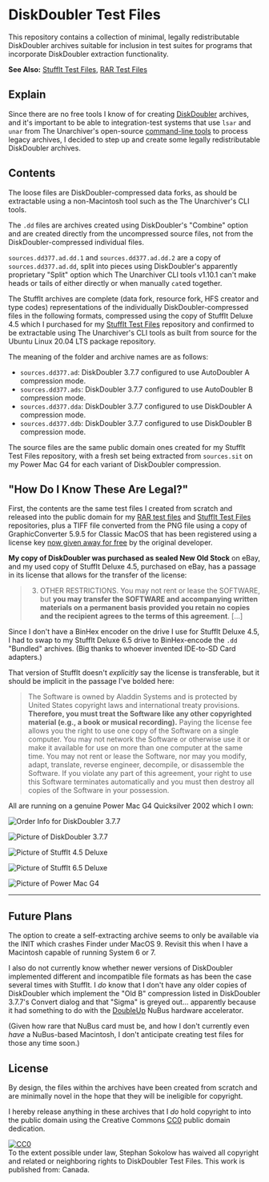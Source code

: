 # DiskDoubler Test Files

This repository contains a collection of minimal, legally redistributable
DiskDoubler archives suitable for inclusion in test suites for programs that
incorporate DiskDoubler extraction functionality.

**See Also:**
[StuffIt Test Files](https://github.com/ssokolow/stuffit-test-files/),
[RAR Test Files](https://github.com/ssokolow/rar-test-files)

## Explain

Since there are no free tools I know of for creating
[DiskDoubler](https://en.wikipedia.org/wiki/DiskDoubler) archives, and it's
important to be able to integration-test systems that use `lsar` and `unar` from
The Unarchiver's open-source
[command-line tools](https://theunarchiver.com/command-line) to process legacy
archives, I decided to step up and create some legally redistributable
DiskDoubler archives.

## Contents

The loose files are DiskDoubler-compressed data forks, as should be extractable
using a non-Macintosh tool such as the The Unarchiver's CLI tools.

The `.dd` files are archives created using DiskDoubler's "Combine" option and
are created directly from the uncompressed source files, not from the
DiskDoubler-compressed individual files.

`sources.dd377.ad.dd.1` and `sources.dd377.ad.dd.2` are a copy of
`sources.dd377.ad.dd`, split into pieces using DiskDoubler's apparently
proprietary "Split" option which The Unarchiver CLI tools v1.10.1 can't make
heads or tails of either directly or when manually `cat`ed together.

The StuffIt archives are complete (data fork, resource fork, HFS creator and
type codes) representations of the individually DiskDoubler-compressed files in
the following formats, compressed using the copy of StuffIt Deluxe 4.5 which I
purchased for my
[StuffIt Test Files](https://github.com/ssokolow/stuffit-test-files/) repository
and confirmed to be extractable using The Unarchiver's CLI tools as built from
source for the Ubuntu Linux 20.04 LTS package repository.

The meaning of the folder and archive names are as follows:

- `sources.dd377.ad`: DiskDoubler 3.7.7 configured to use AutoDoubler A
  compression mode.
- `sources.dd377.ads`: DiskDoubler 3.7.7 configured to use AutoDoubler B
  compression mode.
- `sources.dd377.dda`: DiskDoubler 3.7.7 configured to use DiskDoubler A
  compression mode.
- `sources.dd377.ddb`: DiskDoubler 3.7.7 configured to use DiskDoubler B
  compression mode.

The source files are the same public domain ones created for my StuffIt Test
Files repository, with a fresh set being extracted from `sources.sit` on my
Power Mac G4 for each variant of DiskDoubler compression.

## "How Do I Know These Are Legal?"

First, the contents are the same test files I created from scratch and released
into the public domain for my
[RAR test files](https://github.com/ssokolow/rar-test-files) and
[StuffIt Test Files](https://github.com/ssokolow/stuffit-test-files/)
repositories, plus a TIFF file converted from the PNG file using a copy of
GraphicConverter 5.9.5 for Classic MacOS that has been registered using a
license key
[now given away for free](https://www.lemkesoft.de/en/products/graphicconverter/download/download-old-versions/)
by the original developer.

**My copy of DiskDoubler was purchased as sealed New Old Stock** on eBay, and my
used copy of StuffIt Deluxe 4.5, purchased on eBay, has a passage in its license
that allows for the transfer of the license:

> 3. OTHER RESTRICTIONS. You may not rent or lease the SOFTWARE, but **you may
>    transfer the SOFTWARE and accompanying written materials on a permanent
>    basis provided you retain no copies and the recipient agrees to the terms
>    of this agreement**. [...]

Since I don't have a BinHex encoder on the drive I use for StuffIt Deluxe 4.5, I
had to swap to my StuffIt Deluxe 6.5 drive to BinHex-encode the `.dd` "Bundled"
archives. (Big thanks to whoever invented IDE-to-SD Card adapters.)

That version of StuffIt doesn't _explicitly_ say the license is transferable,
but it should be implicit in the passage I've bolded here:

> The Software is owned by Aladdin Systems and is protected by United States
> copyright laws and international treaty provisions. **Therefore, you must
> treat the Software like any other copyrighted material (e.g., a book or
> musical recording).** Paying the license fee allows you the right to use one
> copy of the Software on a single computer. You may not network the Software or
> otherwise use it or make it available for use on more than one computer at the
> same time. You may not rent or lease the Software, nor may you modify, adapt,
> translate, reverse engineer, decompile, or disassemble the Software. If you
> violate any part of this agreement, your right to use this Software terminates
> automatically and you must then destroy all copies of the Software in your
> possession.

All are running on a genuine Power Mac G4 Quicksilver 2002 which I own:

![Order Info for DiskDoubler 3.7.7](photos/dd377_order_info.jpg)

![Picture of DiskDoubler 3.7.7](photos/dd377.jpg)

![Picture of StuffIt 4.5 Deluxe](photos/stuffit45mac.jpg)

![Picture of StuffIt 6.5 Deluxe](photos/stuffit65mac.jpg)

![Picture of Power Mac G4](photos/powermacg4.jpg)

---

## Future Plans

The option to create a self-extracting archive seems to only be available via
the INIT which crashes Finder under MacOS 9. Revisit this when I have a
Macintosh capable of running System 6 or 7.

I also do not currently know whether newer versions of DiskDoubler implemented
different and incompatible file formats as has been the case several times with
StuffIt. I _do_ know that I don't have any older copies of DiskDoubler which
implement the "Old B" compression listed in DiskDoubler 3.7.7's Convert dialog
and that "Sigma" is greyed out... apparently because it had something to do with
the
[DoubleUp](https://archive.org/details/TNM_DiskDoubler_data_compression_card_for_Macinto_20171214_0204)
NuBus hardware accelerator.

(Given how rare that NuBus card must be, and how I don't currently even _have_ a
NuBus-based Macintosh, I don't anticipate creating test files for those any time
soon.)

## License

By design, the files within the archives have been created from scratch and are
minimally novel in the hope that they will be ineligible for copyright.

I hereby release anything in these archives that I _do_ hold copyright to into
the public domain using the Creative Commons
[CC0](http://creativecommons.org/publicdomain/zero/1.0/) public domain
dedication.

<p xmlns:dct="http://purl.org/dc/terms/" xmlns:vcard="http://www.w3.org/2001/vcard-rdf/3.0#">
  <a rel="license"
     href="http://creativecommons.org/publicdomain/zero/1.0/">
    <img src="http://i.creativecommons.org/p/zero/1.0/88x31.png" style="border-style: none;" alt="CC0" />
  </a>
  <br />
  To the extent possible under law,
  <span resource="[_:publisher]" rel="dct:publisher">
    <span property="dct:title">Stephan Sokolow</span></span>
  has waived all copyright and related or neighboring rights to
  <span property="dct:title">DiskDoubler Test Files</span>.
This work is published from:
<span property="vcard:Country" datatype="dct:ISO3166"
      content="CA" about="[_:publisher]">
  Canada</span>.
</p>
